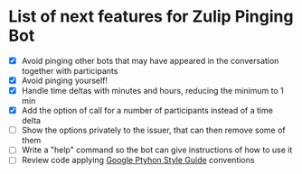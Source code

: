 List of next features for Zulip Pinging Bot
====

- [x] Avoid pinging other bots that may have appeared in the conversation together with participants
- [x] Avoid pinging yourself!
- [x] Handle time deltas with minutes and hours, reducing the minimum to 1 min
- [x] Add the option of call for a number of participants instead of a time delta
- [ ] Show the options privately to the issuer, that can then remove some of them
- [ ] Write a "help" command so the bot can give instructions of how to use it
- [ ] Review code applying [Google Ptyhon Style Guide](https://google-styleguide.googlecode.com/svn/trunk/pyguide.html) conventions
